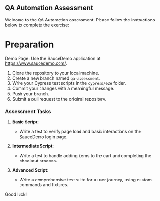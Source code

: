 ## QA Automation Assessment

Welcome to the QA Automation assessment. Please follow the instructions below to complete the exercise:

# Preparation
Demo Page: Use the SauceDemo application at https://www.saucedemo.com/.

1. Clone the repository to your local machine.
3. Create a new branch named `qa-assessment`.
4. Write your Cypress test scripts in the `cypress/e2e` folder.
5. Commit your changes with a meaningful message.
6. Push your branch.
7. Submit a pull request to the original repository.

### Assessment Tasks
1. **Basic Script**:
   - Write a test to verify page load and basic interactions on the SauceDemo login page.

2. **Intermediate Script**:
   - Write a test to handle adding items to the cart and completing the checkout process.

3. **Advanced Script**:
   - Write a comprehensive test suite for a user journey, using custom commands and fixtures.

Good luck!
